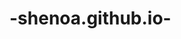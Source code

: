 # -shenoa.github.io-
<html>
<head> 
  <title>Girlfriend Game</title> </head>
  <bodystyle="backgroud-color:GhostWhite;">
</html>
